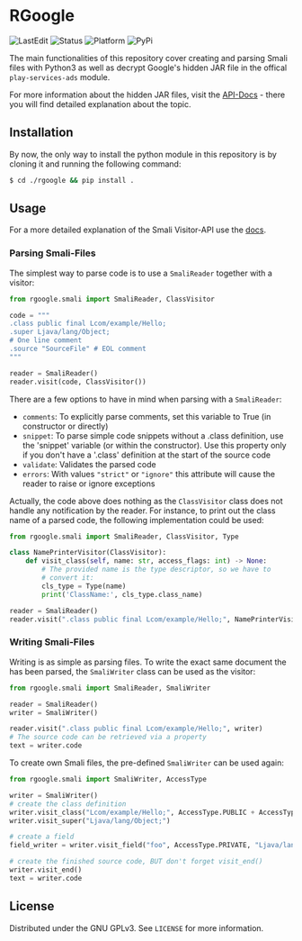 # RGoogle

![LastEdit](https://img.shields.io:/static/v1?label=LastEdit&message=03/08/2023&color=9cf)
![Status](https://img.shields.io:/static/v1?label=Status&message=DRAFT&color=yellow)
![Platform](https://img.shields.io:/static/v1?label=Platforms&message=Linux|Windows&color=yellowgreen)
![PyPi](https://img.shields.io:/static/v1?label=PyPi&message=Not%20yet&color=red)


The main functionalities of this repository cover creating and parsing Smali files with Python3 as well as decrypt Google's hidden JAR file in the offical `play-services-ads` module.

For more information about the hidden JAR files, visit the [API-Docs](https://rgoogle.readthedocs.io/) - there you will find detailed explanation about the topic.

## Installation

By now, the only way to install the python module in this repository is by cloning it and running the following command:

```bash
$ cd ./rgoogle && pip install .
```

## Usage

For a more detailed explanation of the Smali Visitor-API use the [docs](https://rgoogle.readthedocs.io/).

### Parsing Smali-Files

The simplest way to parse code is to use a `SmaliReader` together with a visitor:

```python
from rgoogle.smali import SmaliReader, ClassVisitor

code = """
.class public final Lcom/example/Hello;
.super Ljava/lang/Object;
# One line comment
.source "SourceFile" # EOL comment
"""

reader = SmaliReader()
reader.visit(code, ClassVisitor())
```

There are a few options to have in mind when parsing with a `SmaliReader`:

* `comments`: To explicitly parse comments, set this variable to True (in constructor or directly)
* `snippet`: To parse simple code snippets without a .class definition, use the 'snippet' variable (or within the constructor). Use this property only if you don't have a '.class' definition at the start of the source code
* `validate`: Validates the parsed code
* `errors`: With values `"strict"` or `"ignore"` this attribute will cause the reader to raise or ignore exceptions

Actually, the code above does nothing as the `ClassVisitor` class does not handle any notification by the reader. For instance, to print out the class name of a parsed code, the following implementation could be used:

```python
from rgoogle.smali import SmaliReader, ClassVisitor, Type

class NamePrinterVisitor(ClassVisitor):
    def visit_class(self, name: str, access_flags: int) -> None:
        # The provided name is the type descriptor, so we have to 
        # convert it:
        cls_type = Type(name)
        print('ClassName:', cls_type.class_name)

reader = SmaliReader()
reader.visit(".class public final Lcom/example/Hello;", NamePrinterVisitor())
```

### Writing Smali-Files

Writing is as simple as parsing files. To write the exact same document the has been parsed, the `SmaliWriter` class can be used as the visitor:

```python
from rgoogle.smali import SmaliReader, SmaliWriter

reader = SmaliReader()
writer = SmaliWriter()

reader.visit(".class public final Lcom/example/Hello;", writer)
# The source code can be retrieved via a property
text = writer.code
```

To create own Smali files, the pre-defined `SmaliWriter` can be used again:

```python
from rgoogle.smali import SmaliWriter, AccessType

writer = SmaliWriter()
# create the class definition
writer.visit_class("Lcom/example/Hello;", AccessType.PUBLIC + AccessType.FINAL)
writer.visit_super("Ljava/lang/Object;")

# create a field
field_writer = writer.visit_field("foo", AccessType.PRIVATE, "Ljava/lang/String")

# create the finished source code, BUT don't forget visit_end()
writer.visit_end()
text = writer.code
```
## License

Distributed under the GNU GPLv3. See `LICENSE` for more information.
